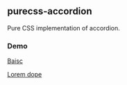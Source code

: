 ## purecss-accordion

Pure CSS implementation of accordion.

### Demo

[Baisc](https://ayrtbh.github.io/purecss-accordion/purecss-accordion.html)

[Lorem dope](https://ayrtbh.github.io/purecss-accordion/demo/purecss-accordion-demo.html)
